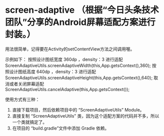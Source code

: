 # screen-adaptive （根据“今日头条技术团队”分享的Android屏幕适配方案进行封装。）

用法很简单，记得要在Activity的setContentView方法之间调用喔。


示例如下：
按照设计图纸宽度 360dp ，density：3 进行适配
ScreenAdaptiveUtils.screenAdaptiveWidth(this,App.getsContext(),360);
按照设计图纸高度 640dp ，density：3 进行适配
ScreenAdaptiveUtils.screenAdaptiveHeight(this,App.getsContext(),640);
取消或者关闭屏幕适配
ScreenAdaptiveUtils.cancelAdaptive(this,App.getsContext());

使用方式有三种：
1. 直接下载项目，然后依赖项目中的 “ScreenAdaptiveUtils” Module。
2. 直接复制 “ScreenAdaptiveUtils” 类，因为这个适配方案的代码并不多，所以一个类就搞定了。
3. 在项目的 “build.gradle”文件中添加 Gradle 依赖。

